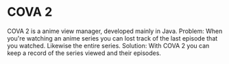 COVA 2
========
COVA 2 is a anime view manager, developed mainly in Java.
Problem:
When you're watching an anime series you can lost track of the last episode that you watched.  Likewise the entire series.
Solution:
With COVA 2 you can keep a record of the series viewed and their episodes.